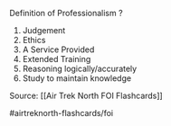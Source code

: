 Definition of Professionalism
?
1. Judgement
2. Ethics
3. A Service Provided
4. Extended Training
5. Reasoning logically/accurately
6. Study to maintain knowledge
<!--SR:!2022-10-03,1,170-->

Source: [[Air Trek North FOI Flashcards]]

#airtreknorth-flashcards/foi